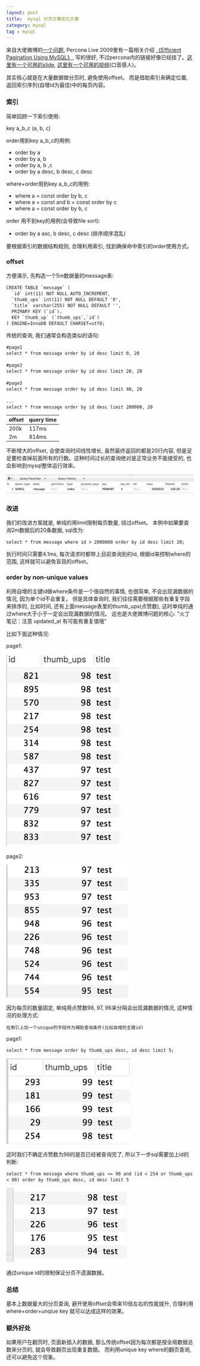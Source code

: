 ```yaml
---
layout: post
title:  mysql 分页方案优化方案  
category: mysql
tag : mysql
--- 
```


 

来自大佬微博的[一个问题](https://weibo.com/1840408525/EqLpNbfol?filter=hot&root_comment_id=0&type=comment), Percona Live 2009里有一篇相关介绍 [《Efficient Pagination Using MySQL》](https://www.percona.com/live/santa-clara-2009), 写的很好, 不过percona内的链接好像已经挂了。[这里有一个可用的slide](https://www.slideshare.net/Eweaver/efficient-pagination-using-mysql), [这里有一个可用的视频](https://www.youtube.com/watch?v=B6iNuEuD-gc)(口音感人)。

其实核心就是在大量数据做分页时, 避免使用offset。 而是借助索引来确定位置, 返回索引序列(自增id为最佳)中的每页内容。 

### 索引 

简单回顾一下索引使用: 

key a_b_c (a, b, c)

order用到key a\_b\_c的用例:  

* order by a 
* order by a, b
* order by a, b ,c
* order by a desc, b desc, c desc 

where+order用到key a\_b\_c的用例:  

* where a = const order by b, c  
* where a = const and b = const order by c 
* where a = const order by b, c

order 用不到key的用例(会导致file sort):  

* order by a asc, b desc, c desc (排序顺序混乱)  

要根据索引的数据结构规则, 合理利用索引, 找到确保命中索引的order使用方式。 

### offset 

方便演示, 先构造一个5m数据量的message表:  

```
CREATE TABLE `message` (
  `id` int(11) NOT NULL AUTO_INCREMENT,
  `thumb_ups` int(11) NOT NULL DEFAULT '0',
  `title` varchar(255) NOT NULL DEFAULT '',
  PRIMARY KEY (`id`),
  KEY `thumb_up` (`thumb_ups`,`id`)
) ENGINE=InnoDB DEFAULT CHARSET=utf8;

```
传统的查询, 我们通常会构造类似的语句:  

```
#page1
select * from message order by id desc limit 0, 20

#page2
select * from message order by id desc limit 20, 20

#page3
select * from message order by id desc limit 40, 20

...
select * from message order by id desc limit 200000, 20
```

| offset | query time |
| ------ | ------ |  
| 200k | 117ms |
| 2m | 814ms |  

不断增大的offset, 会使查询时间线性增长, 虽然最终返回的都是20行内容, 但是足足要检查掉前面所有的行数。这种时间过长的查询绝对是正常业务不能接受的, 也会影响到mysql整体运行效率。   

<img src="/img/in-post/mysqloffset.png">  

### 改进    

我们的改进方案就是, 单纯的用limit限制每页数量, 绕过offset。 本例中如果要查询2m数据后的20条数据, sql改为:  

```
select * from message where id > 2000000 order by id desc limit 20;
```

执行时间只需要4.1ms, 每次请求时都带上目前查询到的id, 根据id来控制where的范围, 这样就可以避免盲目的offset。 

### order by non-unique values  

利用自增的主键id做where条件是一个很自然的事情, 也很简单, 不会出现漏数据的情况, 因为单个id不会重复。 但是具体查询时, 我们往往需要根据那些有重复字段来排序的, 比如时间, 还有上面message表里的thumb_ups(点赞数), 这时单纯的通过where大于小于一定会出现漏数据的情况。 这也是大佬微博问题的核心: "火丁笔记：注意 updated_at 有可能有重复值哦"  

比如下面这种情况: 

page1:

<img src="/img/in-post/mysqlpage.png">  

page2:

<img src="/img/in-post/mysqlpage1.png">  

因为每页的数量固定, 单纯用点赞数98, 97, 96来分隔会出现漏数据的情况, 这种情况的处理方式:  

`在索引上加一个unique的字段作为辅助查询条件(比如自增的主键id)`  

page1:

```
select * from message order by thumb_ups desc, id desc limit 5;
```

<img src="/img/in-post/mysqlret.png">  

这时我们不确定点赞数为98的是否已经被查询完了, 所以下一步sql需要加上id的判断:  

```
select * from message where thumb_ups <= 98 and (id < 254 or thumb_ups < 98) order by thumb_ups desc, id desc limit 5 

```
<img src="/img/in-post/mysqlret1.png">  

通过unique id的限制保证分页不遗漏数据。  

### 总结  

基本上数据量大的分页查询, 避开使用offset会带来10倍左右的性能提升, 合理利用where+order+unqiue key 就可以达成这样的效果。 


### 额外好处  

如果用户在翻页时, 页面新插入的数据, 那么传统offset因为每次都是按全局数据总数来分页的, 就会导致翻页出现重复数据。 而利用unique key where的翻页查询, 还可以避免这个现象。  



